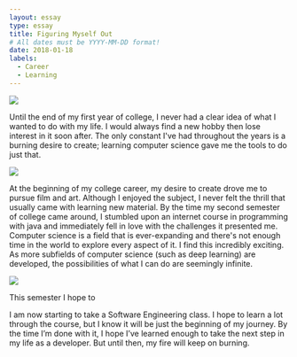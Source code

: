```yaml
---
layout: essay
type: essay
title: Figuring Myself Out
# All dates must be YYYY-MM-DD format!
date: 2018-01-18
labels:
  - Career
  - Learning
---
```


<img class="ui tiny left circular floated image" src="../images/paintbrushes.jpg">

Until the end of my first year of college, I never had a clear idea of what I wanted to do with my life. I would always find a new hobby then lose interest in it soon after. The only constant I've had throughout the years is a burning desire to create; learning computer science gave me the tools to do just that. 

<img class="ui tiny left circular floated image" src="../images/design-technology.jpg">

At the beginning of my college career, my desire to create drove me to pursue film and art. Although I enjoyed the subject, I never felt the thrill that usually came with learning new material. By the time my second semester of college came around, I stumbled upon an internet course in programming with java and immediately fell in love with the challenges it presented me. Computer science is a field that is ever-expanding and there's not enough time in the world to explore every aspect of it. I find this incredibly exciting. As more subfields of computer science (such as deep learning) are developed, the possibilities of what I can do are seemingly infinite. 

<img class="ui tiny left circular floated image" src="../images/software-code.jpg">

This semester I hope to 

I am now starting to take a Software Engineering class. I hope to learn a lot through the course, but I know it will be just the beginning of my journey. By the time I’m done with it, I hope I’ve learned enough to take the next step in my life as a developer. But until then, my fire will keep on burning.

